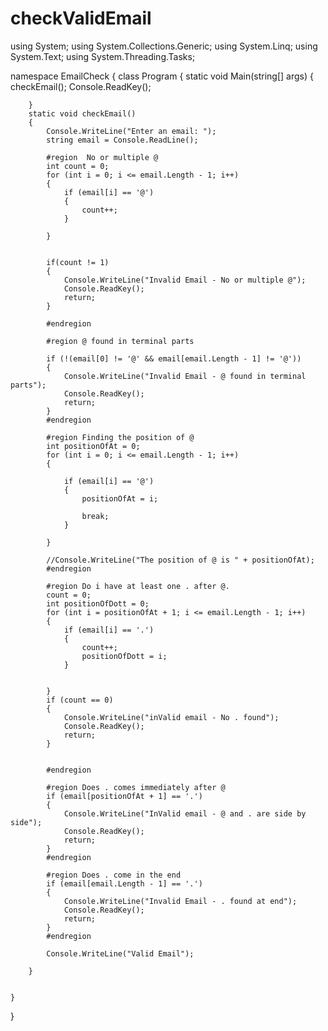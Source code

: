 # checkValidEmail
using System;
using System.Collections.Generic;
using System.Linq;
using System.Text;
using System.Threading.Tasks;

namespace EmailCheck
{
    class Program
    {
        static void Main(string[] args)
        {
            checkEmail();
            Console.ReadKey();

        }
        static void checkEmail()
        {
            Console.WriteLine("Enter an email: ");
            string email = Console.ReadLine();

            #region  No or multiple @
            int count = 0;
            for (int i = 0; i <= email.Length - 1; i++)
            {
                if (email[i] == '@')
                {
                    count++;
                }

            }


            if(count != 1)
            {
                Console.WriteLine("Invalid Email - No or multiple @");
                Console.ReadKey();
                return;
            }

            #endregion

            #region @ found in terminal parts

            if (!(email[0] != '@' && email[email.Length - 1] != '@'))
            {
                Console.WriteLine("Invalid Email - @ found in terminal parts");
                Console.ReadKey();
                return;
            }
            #endregion

            #region Finding the position of @
            int positionOfAt = 0;
            for (int i = 0; i <= email.Length - 1; i++)
            {

                if (email[i] == '@')
                {
                    positionOfAt = i;

                    break;
                }

            }

            //Console.WriteLine("The position of @ is " + positionOfAt);
            #endregion

            #region Do i have at least one . after @.
            count = 0;
            int positionOfDott = 0;
            for (int i = positionOfAt + 1; i <= email.Length - 1; i++)
            {
                if (email[i] == '.')
                {
                    count++;
                    positionOfDott = i;
                }


            }
            if (count == 0)
            {
                Console.WriteLine("inValid email - No . found");
                Console.ReadKey();
                return;
            }


            #endregion

            #region Does . comes immediately after @
            if (email[positionOfAt + 1] == '.')
            {
                Console.WriteLine("InValid email - @ and . are side by side");
                Console.ReadKey();
                return;
            }
            #endregion

            #region Does . come in the end
            if (email[email.Length - 1] == '.')
            {
                Console.WriteLine("Invalid Email - . found at end");
                Console.ReadKey();
                return;
            }
            #endregion

            Console.WriteLine("Valid Email");

        }


    }

}

